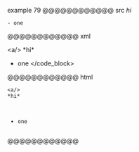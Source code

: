example 79
@@@@@@@@@@@@ src
    <a/>
    *hi*

    - one
@@@@@@@@@@@@ xml
<?xml version="1.0" encoding="UTF-8"?>
<!DOCTYPE document SYSTEM "CommonMark.dtd">
<document xmlns="http://commonmark.org/xml/1.0">
  <code_block>&lt;a/&gt;
*hi*

- one
</code_block>
</document>
@@@@@@@@@@@@ html
<pre><code>&lt;a/&gt;
*hi*

- one
</code></pre>
@@@@@@@@@@@@
